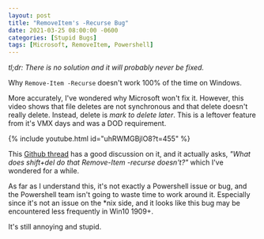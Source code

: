 ```yaml
---
layout: post
title: "RemoveItem's -Recurse Bug"
date: 2021-03-25 08:00:00 -0600
categories: [Stupid Bugs]
tags: [Microsoft, RemoveItem, Powershell]
---
```


*tl;dr: There is no solution and it will probably never be fixed.*

Why `Remove-Item -Recurse` doesn't work 100% of the time on Windows.

More accurately, I've wondered why Microsoft won't fix it. However, this video shows that file deletes are not synchronous and that delete doesn't really delete. Instead, delete is *mark to delete later*. This is a leftover feature from it's VMX days and was a DOD requirement.

{% include youtube.html id="uhRWMGBjlO8?t=455" %}

This [Github thread](https://github.com/PowerShell/PowerShell/issues/8211#issuecomment-582180714) has a good discussion on it, and it actually asks, *"What does shift+del do that Remove-Item -recurse doesn't?"* which I've wondered for a while.

As far as I understand this, it's not exactly a Powershell issue or bug, and the Powershell team isn't going to waste time to work around it. Especially since it's not an issue on the *nix side, and it looks like this bug may be encountered less frequently in Win10 1909+.

It's still annoying and stupid.
